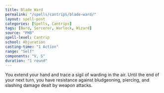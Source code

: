 ```yaml
---
title: Blade Ward
permalink: "/spells/cantrips/blade-ward/"
layout: spell-post
categories: [Spells, Cantrips]
tags: [Bard, Sorcerer, Warlock, Wizard]
source: "PHB"
spell-level: Cantrip
school: Abjuration
casting-time: "1 Action"
range: "Self"
components: "V, S"
duration: "1 round"
---
```


You extend your hand and trace a sigil of warding in the air. Until the end of your next turn, you have resistance against bludgeoning, piercing, and slashing damage dealt by weapon attacks.